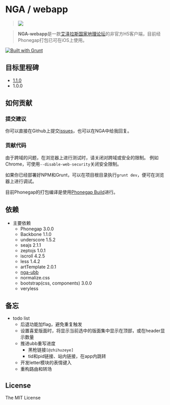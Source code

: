 # NGA / webapp

> ![](https://github.com/imyelo/nga-webapp/blob/master/phonegap/asset/logo-120.png?raw=true)

> **NGA-webapp**是一款[艾泽拉斯国家地理论坛](http://bbs.ngacn.cc/)的非官方H5客户端，目前经Phonegap打包已可在iOS上使用。

[![Built with Grunt](https://cdn.gruntjs.com/builtwith.png)](http://gruntjs.com/)

## 目标里程碑
- [1.1.0](https://github.com/imyelo/nga-webapp/issues?milestone=1&state=open)
- 1.0.0


## 如何贡献
### 提交建议
你可以直接在Github上提交[issues](https://github.com/imyelo/nga-webapp/issues)，也可以在NGA中给我回复。

### 贡献代码
由于跨域的问题，在浏览器上进行测试时，请关闭对跨域或安全的限制。
例如Chrome，可使用``--disable-web-security``关闭安全限制。

如果你已经部署好NPM和Grunt，可以在项目根目录执行``grunt dev``，便可在浏览器上进行调试。

目前Phonegap的打包编译是使用[Phonegap Build](https://build.phonegap.com/)进行。


## 依赖
- 主要依赖
  - Phonegap 3.0.0
  - Backbone 1.1.0
  - underscore 1.5.2
  - seajs 2.1.1
  - zeptojs 1.0.1
  - iscroll 4.2.5
  - less 1.4.2
  - artTemplate 2.0.1
  - [nga-ubb](https://github.com/imyelo/nga-ubb)
  - normalize.css
  - bootstrap(css, components) 3.0.0
  - veryless


## 备忘
- todo list
  - 后退功能加flag，避免重复触发
  - 设置喜爱版面时，将显示当前选中的版面集中显示在顶部，或在header显示数量
  - 推进ubb重写进度
    - 黑枪链接``[@zhihuzeye]``
    - tid和pid链接、站内链接，在app内跳转
  - 开发letter模块的表情键入
  - 重构路由和转场


## License
The MIT License
